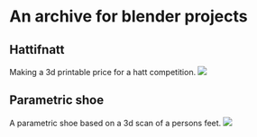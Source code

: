 # An archive for blender projects

## Hattifnatt
Making a 3d printable price for a hatt competition.
![](hattifnatt/hattifnattihatt.png)

## Parametric shoe
A parametric shoe based on a 3d scan of a persons feet.
![](shoe/shoe.png)
